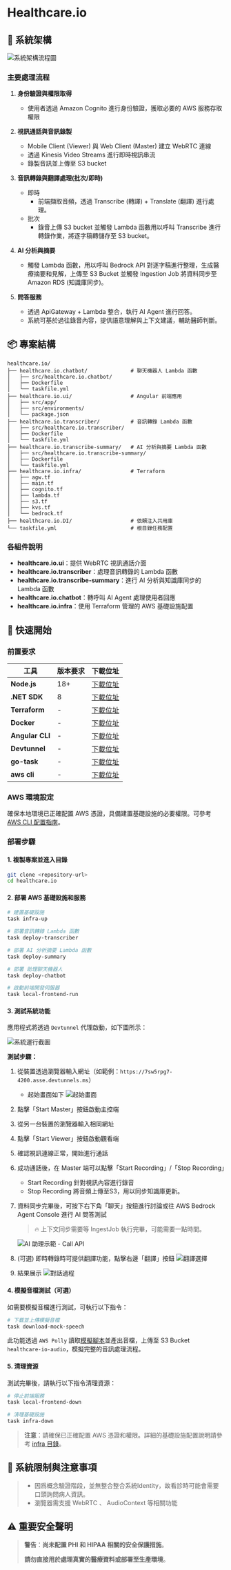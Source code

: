 # Healthcare.io

## 🔄 系統架構

![系統架構流程圖](./img/flow.png)

### 主要處理流程

1. **身份驗證與權限取得**

   - 使用者透過 Amazon Cognito 進行身份驗證，獲取必要的 AWS 服務存取權限
2. **視訊通話與音訊錄製**

   - Mobile Client (Viewer) 與 Web Client (Master) 建立 WebRTC 連線
   - 透過 Kinesis Video Streams 進行即時視訊串流
   - 錄製音訊並上傳至 S3 bucket
3. **音訊轉錄與翻譯處理(批次/即時)**

   - 即時
     - 前端擷取音頻，透過 Transcribe (轉譯) + Translate (翻譯) 進行處理。
   - 批次
     - 錄音上傳 S3 bucket 並觸發 Lambda 函數用以呼叫 Transcribe 進行轉錄作業，將逐字稿轉儲存至 S3 bucket。
4. **AI 分析與摘要**

   - 觸發 Lambda 函數，用以呼叫 Bedrock API 對逐字稿進行整理，生成醫療摘要和見解，上傳至 S3 Bucket 並觸發 Ingestion Job 將資料同步至 Amazon RDS (知識庫同步)。
5. **問答服務**

   - 透過 ApiGateway + Lambda 整合，執行 AI Agent 進行回答。
   - 系統可基於過往錄音內容，提供語意理解與上下文建議，輔助醫師判斷。

## 📦 專案結構

```
healthcare.io/
├── healthcare.io.chatbot/              # 聊天機器人 Lambda 函數
│   ├── src/healthcare.io.chatbot/  
│   ├── Dockerfile  
│   └── taskfile.yml  
├── healthcare.io.ui/                   # Angular 前端應用
│   ├── src/app/  
│   ├── src/environments/  
│   └── package.json  
├── healthcare.io.transcriber/          # 音訊轉錄 Lambda 函數
│   ├── src/healthcare.io.transcriber/  
│   ├── Dockerfile  
│   └── taskfile.yml  
├── healthcare.io.transcribe-summary/   # AI 分析與摘要 Lambda 函數
│   ├── src/healthcare.io.transcribe-summary/  
│   ├── Dockerfile   
│   └── taskfile.yml   
├── healthcare.io.infra/                # Terraform 
│   ├── agw.tf  
│   ├── main.tf  
│   ├── cognito.tf   
│   ├── lambda.tf  
│   ├── s3.tf   
│   ├── kvs.tf   
│   └── bedrock.tf  
├── healthcare.io.DI/                   # 依賴注入共用庫
└── taskfile.yml                        # 根目錄任務配置
```

### 各組件說明

- **healthcare.io.ui**：提供 WebRTC 視訊通話介面
- **healthcare.io.transcriber**：處理音訊轉錄的 Lambda 函數
- **healthcare.io.transcribe-summary**：進行 AI 分析與知識庫同步的 Lambda 函數
- **healthcare.io.chatbot**：轉呼叫 AI Agent 處理使用者回應
- **healthcare.io.infra**：使用 Terraform 管理的 AWS 基礎設施配置

## 🚀 快速開始

### 前置要求

| 工具                  | 版本要求 | 下載位址                                                                                                                           |
| --------------------- | -------- | ---------------------------------------------------------------------------------------------------------------------------------- |
| **Node.js**     | 18+      | [下載位址](https://nodejs.org/en/download)                                                                                            |
| **.NET SDK**    | 8        | [下載位址](https://dotnet.microsoft.com/zh-tw/download/dotnet/8.0)                                                                    |
| **Terraform**   | -        | [下載位址](https://developer.hashicorp.com/terraform/install)                                                                         |
| **Docker**      | -        | [下載位址](https://docs.docker.com/desktop/setup/install/mac-install/)                                                                |
| **Angular CLI** | -        | [下載位址](https://www.npmjs.com/package/@angular/cli)                                                                                |
| **Devtunnel**   | -        | [下載位址](https://learn.microsoft.com/zh-tw/azure/developer/dev-tunnels/get-started?tabs=macos)                                      |
| **go-task**     | -        | [下載位址](https://taskfile.dev/installation/)                                                                                        |
| **aws cli**     | -        | [下載位址](https://docs.aws.amazon.com/zh_tw/cli/latest/userguide/getting-started-install.html#getting-started-install-instructions/) |

### AWS 環境設定

確保本地環境已正確配置 AWS 憑證，具備建置基礎設施的必要權限。可參考 [AWS CLI 配置指南](https://docs.aws.amazon.com/zh_tw/cli/latest/userguide/cli-configure-quickstart.html)。

### 部署步驟

#### 1. 複製專案並進入目錄

```bash
git clone <repository-url>
cd healthcare.io
```

#### 2. 部署 AWS 基礎設施和服務

```bash
# 建置基礎設施
task infra-up

# 部署音訊轉錄 Lambda 函數
task deploy-transcriber

# 部署 AI 分析摘要 Lambda 函數
task deploy-summary

# 部署 助理聊天機器人
task deploy-chatbot

# 啟動前端開發伺服器
task local-frontend-run
```

#### 3. 測試系統功能

應用程式將透過 `Devtunnel` 代理啟動，如下圖所示：

![系統運行截圖](./img/running.png)

**測試步驟：**

1. 從裝置透過瀏覽器輸入網址（如範例：`https://7sw5rpg7-4200.asse.devtunnels.ms`）

   - 起始畫面如下
      ![起始畫面](./img/init.png)
2. 點擊「Start Master」按鈕啟動主控端
3. 從另一台裝置的瀏覽器輸入相同網址
4. 點擊「Start Viewer」按鈕啟動觀看端
5. 確認視訊連線正常，開始進行通話
6. 成功通話後，在 Master 端可以點擊「Start Recording」/「Stop Recording」

   - Start Recording 針對視訊內容進行錄音
   - Stop Recording 將音頻上傳至S3，用以同步知識庫更新。
7. 資料同步完畢後，可按下右下角「聊天」按鈕進行討論或往 AWS Bedrock Agent Console 進行 AI 問答測試

   > 🔥 上下文同步需要等 IngestJob 執行完畢，可能需要一點時間。
   >

   ![AI 助理示範 - Call API](./img/chat.png)
8. (可選) 即時轉錄時可提供翻譯功能，點擊右邊「翻譯」按鈕
   ![翻譯選擇](./img/translate.png)
9. 結果展示
   ![對話過程](./img/meeting-live.jpg)

#### 4. 模擬音檔測試（可選）

如需要模擬音檔進行測試，可執行以下指令：

```bash
# 下載並上傳模擬音檔
task download-mock-speech
```

此功能透過 `AWS Polly` 讀取[模擬腳本](./healthcare.io.transcriber/src/healthcare.io.transcriber/mock-speech.ssml)並產出音檔，上傳至 S3 Bucket `healthcare-io-audio`，模擬完整的音訊處理流程。

#### 5. 清理資源

測試完畢後，請執行以下指令清理資源：

```bash
# 停止前端服務
task local-frontend-down

# 清理基礎設施
task infra-down
```

> **注意**：請確保已正確配置 AWS 憑證和權限。詳細的基礎設施配置說明請參考 [infra 目錄](./healthcare.io.infra/)。

## 🚫 系統限制與注意事項

> - 因爲概念驗證階段，並無整合整合系統Identity，故看診時可能會需要口頭詢問病人資訊。
> - 瀏覽器需支援 WebRTC 、 AudioContext 等相關功能

## ⚠️ 重要安全聲明

> **警告**：**尚未配置 PHI 和 HIPAA 相關的安全保護措施**。
>
> **請勿直接用於處理真實的醫療資料或部署至生產環境**。
